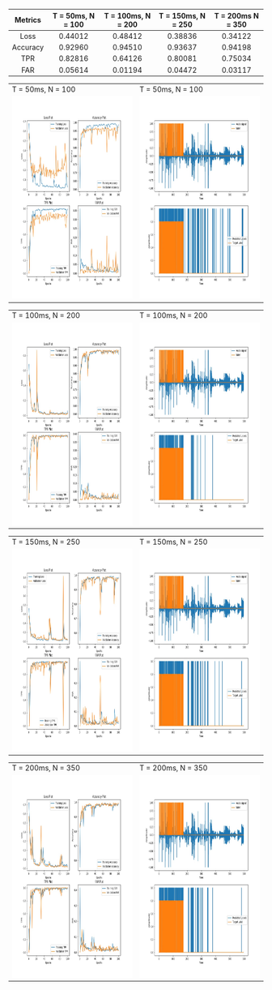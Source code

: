 Metrics | T = 50ms, N = 100 | T = 100ms, N = 200 | T = 150ms, N = 250 | T = 200ms N = 350
:------:|:-----------------:|:------------------:|:------------------:|:----------------:
Loss | 0.44012 | 0.48412 | 0.38836 | 0.34122
Accuracy | 0.92960 | 0.94510 | 0.93637 | 0.94198
TPR | 0.82816 | 0.64126 | 0.80081 | 0.75034
FAR | 0.05614 | 0.01194 | 0.04472 | 0.03117

<table>
  <tr>
    <td>T = 50ms, N = 100</td>
     <td>T = 50ms, N = 100</td>
  </tr>
  <tr>
    <td><img src="metrics_plot_50ms_50feat.jpg" width=400 height=400></td>
    <td><img src="Result_plot_50ms_50feat.jpg" width=400 height=400></td>
  </tr>
 </table>
 
 <table>
  <tr>
    <td>T = 100ms, N = 200</td>
     <td>T = 100ms, N = 200</td>
  </tr>
  <tr>
    <td><img src="metrics_plot_100ms_50feat.jpg" width=400 height=400></td>
    <td><img src="Result_plot_100ms_50feat.jpg" width=400 height=400></td>
  </tr>
 </table>
 
 <table>
  <tr>
    <td>T = 150ms, N = 250</td>
     <td>T = 150ms, N = 250</td>
  </tr>
  <tr>
    <td><img src="metrics_plot_150ms_50feat.jpg" width=400 height=400></td>
    <td><img src="Result_plot_150ms_50feat.jpg" width=400 height=400></td>
  </tr>
 </table>
 
 <table>
  <tr>
    <td>T = 200ms, N = 350</td>
     <td>T = 200ms, N = 350</td>
  </tr>
  <tr>
    <td><img src="metrics_plot_200ms_50feat.jpg" width=400 height=400></td>
    <td><img src="Result_plot_200ms_50feat.jpg" width=400 height=400></td>
  </tr>
 </table>
